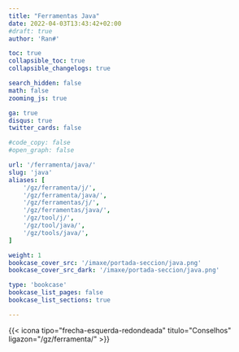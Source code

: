 ```yaml
---
title: "Ferramentas Java"
date: 2022-04-03T13:43:42+02:00
#draft: true
author: 'Ran#'

toc: true
collapsible_toc: true
collapsible_changelogs: true

search_hidden: false
math: false
zooming_js: true

ga: true
disqus: true
twitter_cards: false

#code_copy: false
#open_graph: false

url: '/ferramenta/java/'
slug: 'java'
aliases: [
    '/gz/ferramenta/j/',
    '/gz/ferramenta/java/',
    '/gz/ferramentas/j/',
    '/gz/ferramentas/java/',
    '/gz/tool/j/',
    '/gz/tool/java/',
    '/gz/tools/java/',
]

weight: 1
bookcase_cover_src: '/imaxe/portada-seccion/java.png'
bookcase_cover_src_dark: '/imaxe/portada-seccion/java.png'

type: 'bookcase'
bookcase_list_pages: false
bookcase_list_sections: true

---
```


{{< icona tipo="frecha-esquerda-redondeada" titulo="Conselhos" ligazon="/gz/ferramenta/" >}}
